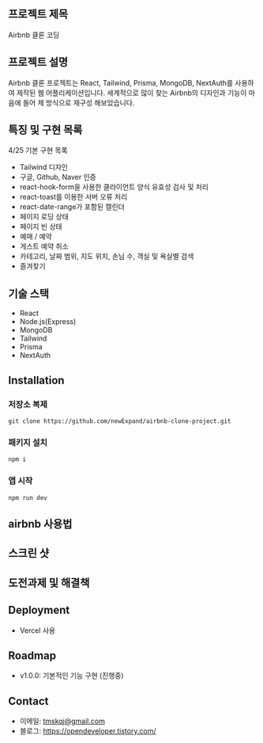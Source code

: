 ## 프로젝트 제목

Airbnb 클론 코딩

## 프로젝트 설명

Airbnb 클론 프로젝트는 React, Tailwind, Prisma, MongoDB, NextAuth를 사용하여 제작된 웹 어플리케이션입니다. 세계적으로 많이 찾는 Airbnb의 디자인과 기능이 마음에 들어 제 방식으로 재구성 해보았습니다.

## 특징 및 구현 목록

4/25 기본 구현 목록

-   Tailwind 디자인
-   구글, Github, Naver 인증
-   react-hook-form을 사용한 클라이언트 양식 유효성 검사 및 처리
-   react-toast를 이용한 서버 오류 처리
-   react-date-range가 포함된 캘린더
-   페이지 로딩 상태
-   페이지 빈 상태
-   예매 / 예약
-   게스트 예약 취소
-   카테고리, 날짜 범위, 지도 위치, 손님 수, 객실 및 욕실별 검색
-   즐겨찾기

## 기술 스택

-   React
-   Node.js(Express)
-   MongoDB
-   Tailwind
-   Prisma
-   NextAuth

## Installation

### 저장소 복제

```
git clone https://github.com/newExpand/airbnb-clone-project.git
```

### 패키지 설치

```
npm i
```

### 앱 시작

```
npm run dev
```

## airbnb 사용법

## 스크린 샷

## 도전과제 및 해결책

## Deployment

-   Vercel 사용

## Roadmap

-   v1.0.0: 기본적인 기능 구현 (진행중)

## Contact

-   이메일: tmskqj@gmail.com
-   블로그: https://opendeveloper.tistory.com/
